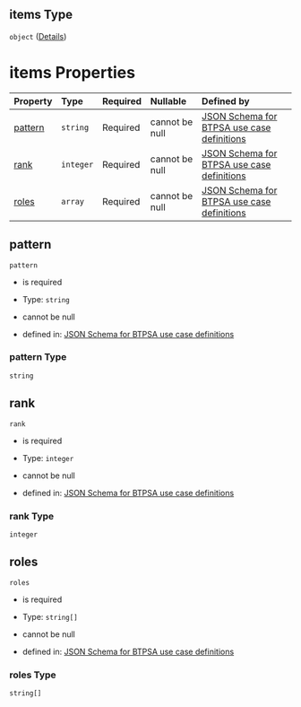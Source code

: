 ## items Type

`object` ([Details](btpsa-usecase-properties-services-items-allof-1-then-allof-42-then-allof-4-then-properties-parameters-properties-data-properties-filecontainer-properties-authorizations-items.md))

# items Properties

| Property            | Type      | Required | Nullable       | Defined by                                                                                                                                                                                                                                                                                                                                                                                                                                          |
| :------------------ | :-------- | :------- | :------------- | :-------------------------------------------------------------------------------------------------------------------------------------------------------------------------------------------------------------------------------------------------------------------------------------------------------------------------------------------------------------------------------------------------------------------------------------------------- |
| [pattern](#pattern) | `string`  | Required | cannot be null | [JSON Schema for BTPSA use case definitions](btpsa-usecase-properties-services-items-allof-1-then-allof-42-then-allof-4-then-properties-parameters-properties-data-properties-filecontainer-properties-authorizations-items-properties-pattern.md "undefined#/properties/services/items/allOf/1/then/allOf/42/then/allOf/4/then/properties/parameters/properties/data/properties/fileContainer/properties/authorizations/items/properties/pattern") |
| [rank](#rank)       | `integer` | Required | cannot be null | [JSON Schema for BTPSA use case definitions](btpsa-usecase-properties-services-items-allof-1-then-allof-42-then-allof-4-then-properties-parameters-properties-data-properties-filecontainer-properties-authorizations-items-properties-rank.md "undefined#/properties/services/items/allOf/1/then/allOf/42/then/allOf/4/then/properties/parameters/properties/data/properties/fileContainer/properties/authorizations/items/properties/rank")       |
| [roles](#roles)     | `array`   | Required | cannot be null | [JSON Schema for BTPSA use case definitions](btpsa-usecase-properties-services-items-allof-1-then-allof-42-then-allof-4-then-properties-parameters-properties-data-properties-filecontainer-properties-authorizations-items-properties-roles.md "undefined#/properties/services/items/allOf/1/then/allOf/42/then/allOf/4/then/properties/parameters/properties/data/properties/fileContainer/properties/authorizations/items/properties/roles")     |

## pattern



`pattern`

*   is required

*   Type: `string`

*   cannot be null

*   defined in: [JSON Schema for BTPSA use case definitions](btpsa-usecase-properties-services-items-allof-1-then-allof-42-then-allof-4-then-properties-parameters-properties-data-properties-filecontainer-properties-authorizations-items-properties-pattern.md "undefined#/properties/services/items/allOf/1/then/allOf/42/then/allOf/4/then/properties/parameters/properties/data/properties/fileContainer/properties/authorizations/items/properties/pattern")

### pattern Type

`string`

## rank



`rank`

*   is required

*   Type: `integer`

*   cannot be null

*   defined in: [JSON Schema for BTPSA use case definitions](btpsa-usecase-properties-services-items-allof-1-then-allof-42-then-allof-4-then-properties-parameters-properties-data-properties-filecontainer-properties-authorizations-items-properties-rank.md "undefined#/properties/services/items/allOf/1/then/allOf/42/then/allOf/4/then/properties/parameters/properties/data/properties/fileContainer/properties/authorizations/items/properties/rank")

### rank Type

`integer`

## roles



`roles`

*   is required

*   Type: `string[]`

*   cannot be null

*   defined in: [JSON Schema for BTPSA use case definitions](btpsa-usecase-properties-services-items-allof-1-then-allof-42-then-allof-4-then-properties-parameters-properties-data-properties-filecontainer-properties-authorizations-items-properties-roles.md "undefined#/properties/services/items/allOf/1/then/allOf/42/then/allOf/4/then/properties/parameters/properties/data/properties/fileContainer/properties/authorizations/items/properties/roles")

### roles Type

`string[]`
